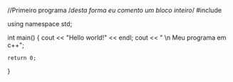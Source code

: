 //Primeiro programa
/*desta forma eu comento
um bloco inteiro*/
#include <iostream>

using namespace std;

int main()
{
    cout << "Hello world!" << endl;
    cout << " \n Meu programa em c++";


    return 0;

}

